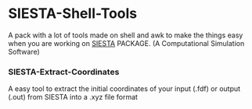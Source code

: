 # SIESTA-Shell-Tools
A pack with a lot of tools made on shell and awk to make the things easy when you are working on <a href=“https://departments.icmab.es/leem/siesta/“>SIESTA</a> PACKAGE. (A Computational Simulation Software)

### SIESTA-Extract-Coordinates
A easy tool to extract the initial coordinates of your input (.fdf) or output (.out) from SIESTA into a .xyz file format
